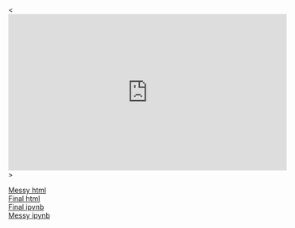 <<iframe width="560" height="315" src="https://www.youtube.com/embed/9QIqU8TFvzs" title="YouTube video player" frameborder="0" allow="accelerometer; autoplay; clipboard-write; encrypted-media; gyroscope; picture-in-picture" allowfullscreen></iframe>> <br>

[Messy html](html/messy-Midterm.html)  <br>
[Final html](html/final-Midterm.html)  <br>
[Final ipynb](final-Midterm.ipynb) <br>
[Messy ipynb](messy-Midterm.ipynb) 